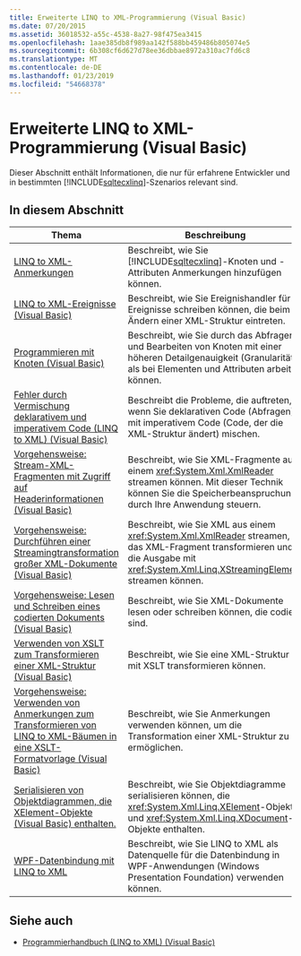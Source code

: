 ```yaml
---
title: Erweiterte LINQ to XML-Programmierung (Visual Basic)
ms.date: 07/20/2015
ms.assetid: 36018532-a55c-4538-8a27-98f475ea3415
ms.openlocfilehash: 1aae385db8f989aa142f588bb459486b805074e5
ms.sourcegitcommit: 6b308cf6d627d78ee36dbbae8972a310ac7fd6c8
ms.translationtype: MT
ms.contentlocale: de-DE
ms.lasthandoff: 01/23/2019
ms.locfileid: "54668378"
---
```

# <a name="advanced-linq-to-xml-programming-visual-basic"></a>Erweiterte LINQ to XML-Programmierung (Visual Basic)
Dieser Abschnitt enthält Informationen, die nur für erfahrene Entwickler und in bestimmten [!INCLUDE[sqltecxlinq](~/includes/sqltecxlinq-md.md)]-Szenarios relevant sind.  
  
## <a name="in-this-section"></a>In diesem Abschnitt  
  
|Thema|Beschreibung|  
|-----------|-----------------|  
|[LINQ to XML-Anmerkungen](../../../../visual-basic/programming-guide/concepts/linq/linq-to-xml-annotations.md)|Beschreibt, wie Sie [!INCLUDE[sqltecxlinq](~/includes/sqltecxlinq-md.md)]-Knoten und -Attributen Anmerkungen hinzufügen können.|  
|[LINQ to XML-Ereignisse (Visual Basic)](../../../../visual-basic/programming-guide/concepts/linq/linq-to-xml-events.md)|Beschreibt, wie Sie Ereignishandler für Ereignisse schreiben können, die beim Ändern einer XML-Struktur eintreten.|  
|[Programmieren mit Knoten (Visual Basic)](../../../../visual-basic/programming-guide/concepts/linq/programming-with-nodes.md)|Beschreibt, wie Sie durch das Abfragen und Bearbeiten von Knoten mit einer höheren Detailgenauigkeit (Granularität) als bei Elementen und Attributen arbeiten können.|  
|[Fehler durch Vermischung deklarativem und imperativem Code (LINQ to XML) (Visual Basic)](../../../../visual-basic/programming-guide/concepts/linq/mixed-declarative-code-imperative-code-bugs-linq-to-xml.md)|Beschreibt die Probleme, die auftreten, wenn Sie deklarativen Code (Abfragen) mit imperativem Code (Code, der die XML-Struktur ändert) mischen.|  
|[Vorgehensweise: Stream-XML-Fragmenten mit Zugriff auf Headerinformationen (Visual Basic)](../../../../visual-basic/programming-guide/concepts/linq/how-to-stream-xml-fragments-with-access-to-header-information.md)|Beschreibt, wie Sie XML-Fragmente aus einem <xref:System.Xml.XmlReader> streamen können. Mit dieser Technik können Sie die Speicherbeanspruchung durch Ihre Anwendung steuern.|  
|[Vorgehensweise: Durchführen einer Streamingtransformation großer XML-Dokumente (Visual Basic)](../../../../visual-basic/programming-guide/concepts/linq/how-to-perform-streaming-transform-of-large-xml-documents.md)|Beschreibt, wie Sie XML aus einem <xref:System.Xml.XmlReader> streamen, das XML-Fragment transformieren und die Ausgabe mit <xref:System.Xml.Linq.XStreamingElement> streamen können.|  
|[Vorgehensweise: Lesen und Schreiben eines codierten Dokuments (Visual Basic)](../../../../visual-basic/programming-guide/concepts/linq/how-to-read-and-write-an-encoded-document.md)|Beschreibt, wie Sie XML-Dokumente lesen oder schreiben können, die codiert sind.|  
|[Verwenden von XSLT zum Transformieren einer XML-Struktur (Visual Basic)](../../../../visual-basic/programming-guide/concepts/linq/using-xslt-to-transform-an-xml-tree.md)|Beschreibt, wie Sie eine XML-Struktur mit XSLT transformieren können.|  
|[Vorgehensweise: Verwenden von Anmerkungen zum Transformieren von LINQ to XML-Bäumen in eine XSLT-Formatvorlage (Visual Basic)](../../../../visual-basic/programming-guide/concepts/linq/how-to-use-annotation-trees-to-transform-linq-to-xml-trees-in-an-xslt-style.md)|Beschreibt, wie Sie Anmerkungen verwenden können, um die Transformation einer XML-Struktur zu ermöglichen.|  
|[Serialisieren von Objektdiagrammen, die XElement-Objekte (Visual Basic) enthalten.](../../../../visual-basic/programming-guide/concepts/linq/serializing-object-graphs-that-contain-xelement-objects.md)|Beschreibt, wie Sie Objektdiagramme serialisieren können, die <xref:System.Xml.Linq.XElement>-Objekte und <xref:System.Xml.Linq.XDocument>-Objekte enthalten.|  
|[WPF-Datenbindung mit LINQ to XML](/visualstudio/designers/wpf-data-binding-with-linq-to-xml)|Beschreibt, wie Sie LINQ to XML als Datenquelle für die Datenbindung in WPF-Anwendungen (Windows Presentation Foundation) verwenden können.|  
  
## <a name="see-also"></a>Siehe auch
- [Programmierhandbuch (LINQ to XML) (Visual Basic)](../../../../visual-basic/programming-guide/concepts/linq/programming-guide-linq-to-xml.md)
